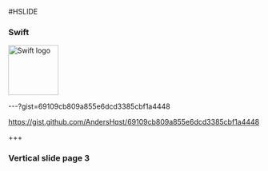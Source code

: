 #HSLIDE

### Swift

<img src="https://www.meta.sc/images/blog/swift_logo.png" alt="Swift logo" style="width: 100px; height: 100px;"/>

---?gist=69109cb809a855e6dcd3385cbf1a4448

<a href="https://gist.github.com/AndersHqst/69109cb809a855e6dcd3385cbf1a4448">https://gist.github.com/AndersHqst/69109cb809a855e6dcd3385cbf1a4448</a>

+++

### Vertical slide page 3   
